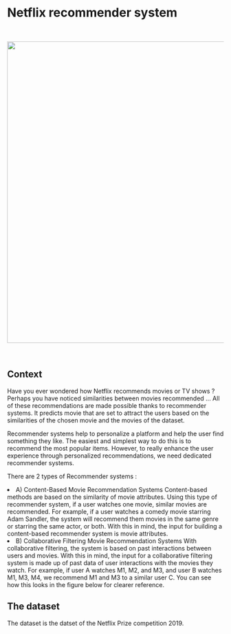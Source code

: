 # Netflix recommender system


<br> 
<p align="center">
  <img src="https://logos-marques.com/wp-content/uploads/2021/03/Netflix-logo.png" width=700" />
</p>

<br>

## Context 
Have you ever wondered how Netflix recommends movies or TV shows ? Perhaps you have noticed similarities between movies recommended ... All of these recommendations are made possible thanks to recommender systems. It predicts movie that are set to attract the users based on the similarities of the chosen movie and the movies of the dataset. 
                                                                                             
Recommender systems help to personalize a platform and help the user find something they like. The easiest and simplest way to do this is to recommend the most popular items. However, to really enhance the user experience through personalized recommendations, we need dedicated recommender systems.

There are 2 types of Recommender systems :
<li> A) Content-Based Movie Recommendation Systems
Content-based methods are based on the similarity of movie attributes. Using this type of recommender system, if a user watches one movie, similar movies are recommended. For example, if a user watches a comedy movie starring Adam Sandler, the system will recommend them movies in the same genre or starring the same actor, or both. With this in mind, the input for building a content-based recommender system is movie attributes.
<li> B) Collaborative Filtering Movie Recommendation Systems
With collaborative filtering, the system is based on past interactions between users and movies. With this in mind, the input for a collaborative filtering system is made up of past data of user interactions with the movies they watch.
For example, if user A watches M1, M2, and M3, and user B watches M1, M3, M4, we recommend M1 and M3 to a similar user C. You can see how this looks in the figure below for clearer reference.

## The dataset
The dataset is the datset of the Netflix Prize competition 2019.
